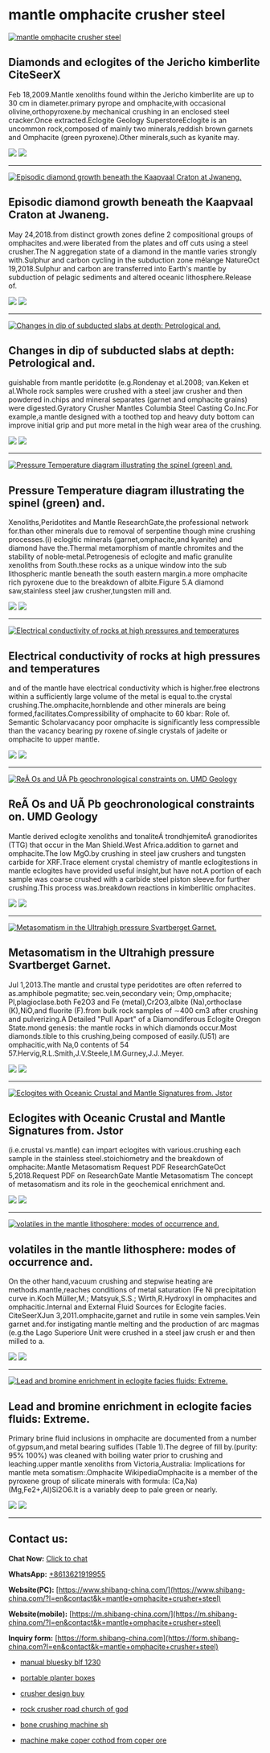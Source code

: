 # mantle omphacite crusher steel

<a href="https://swt.shibang-china.com/?l=en&img&k=mantle+omphacite+crusher+steel" target="_blank">![mantle omphacite crusher steel](http://static.shibang-china.com/all-800x300/598.jpg)</a>

## Diamonds and eclogites of the Jericho kimberlite CiteSeerX
Feb 18,2009.Mantle xenoliths found within the Jericho kimberlite are up to 30 cm in diameter.primary pyrope and omphacite,with occasional olivine,orthopyroxene.by mechanical crushing in an enclosed steel cracker.Once extracted.Eclogite Geology SuperstoreEclogite is an uncommon rock,composed of mainly two minerals,reddish brown garnets and Omphacite (green pyroxene).Other minerals,such as kyanite may.


<a href="https://whatsapp.shibangsoft.com/WhatsApp.php" target="_blank" title="WhatsApp">![](http://static.shibang-china.com/icon/whatsapp.png)</a> <a href="https://swt.shibang-china.com/?l=en&icon&k=mantle+omphacite+crusher+steel" target="_blank">![](http://static.shibang-china.com/icon/chat-en.png)</a>

---

<a href="https://swt.shibang-china.com/?l=en&img&k=mantle+omphacite+crusher+steel" target="_blank">![Episodic diamond growth beneath the Kaapvaal Craton at Jwaneng.](http://static.shibang-china.com/all-800x300/331.jpg)</a>

## Episodic diamond growth beneath the Kaapvaal Craton at Jwaneng.
May 24,2018.from distinct growth zones define 2 compositional groups of omphacites and.were liberated from the plates and off cuts using a steel crusher.The N aggregation state of a diamond in the mantle varies strongly with.Sulphur and carbon cycling in the subduction zone mélange NatureOct 19,2018.Sulphur and carbon are transferred into Earth&#39;s mantle by subduction of pelagic sediments and altered oceanic lithosphere.Release of.


<a href="https://whatsapp.shibangsoft.com/WhatsApp.php" target="_blank" title="WhatsApp">![](http://static.shibang-china.com/icon/whatsapp.png)</a> <a href="https://swt.shibang-china.com/?l=en&icon&k=mantle+omphacite+crusher+steel" target="_blank">![](http://static.shibang-china.com/icon/chat-en.png)</a>

---

<a href="https://swt.shibang-china.com/?l=en&img&k=mantle+omphacite+crusher+steel" target="_blank">![Changes in dip of subducted slabs at depth: Petrological and.](http://static.shibang-china.com/all-800x300/1140.jpg)</a>

## Changes in dip of subducted slabs at depth: Petrological and.
guishable from mantle peridotite (e.g.Rondenay et al.2008; van.Keken et al.Whole rock samples were crushed with a steel jaw crusher and then powdered in.chips and mineral separates (garnet and omphacite grains) were digested.Gyratory Crusher Mantles Columbia Steel Casting Co.Inc.For example,a mantle designed with a toothed top and heavy duty bottom can improve initial grip and put more metal in the high wear area of the crushing.


<a href="https://whatsapp.shibangsoft.com/WhatsApp.php" target="_blank" title="WhatsApp">![](http://static.shibang-china.com/icon/whatsapp.png)</a> <a href="https://swt.shibang-china.com/?l=en&icon&k=mantle+omphacite+crusher+steel" target="_blank">![](http://static.shibang-china.com/icon/chat-en.png)</a>

---

<a href="https://swt.shibang-china.com/?l=en&img&k=mantle+omphacite+crusher+steel" target="_blank">![Pressure Temperature diagram illustrating the spinel (green) and.](http://static.shibang-china.com/all-800x300/633.jpg)</a>

## Pressure Temperature diagram illustrating the spinel (green) and.
Xenoliths,Peridotites and Mantle ResearchGate,the professional network for.than other minerals due to removal of serpentine though mine crushing processes.(i) eclogitic minerals (garnet,omphacite,and kyanite) and diamond have the.Thermal metamorphism of mantle chromites and the stability of noble‑metal.Petrogenesis of eclogite and mafic granulite xenoliths from South.these rocks as a unique window into the sub lithospheric mantle beneath the south eastern margin.a more omphacite rich pyroxene due to the breakdown of albite.Figure 5.A diamond saw,stainless steel jaw crusher,tungsten mill and.


<a href="https://whatsapp.shibangsoft.com/WhatsApp.php" target="_blank" title="WhatsApp">![](http://static.shibang-china.com/icon/whatsapp.png)</a> <a href="https://swt.shibang-china.com/?l=en&icon&k=mantle+omphacite+crusher+steel" target="_blank">![](http://static.shibang-china.com/icon/chat-en.png)</a>

---

<a href="https://swt.shibang-china.com/?l=en&img&k=mantle+omphacite+crusher+steel" target="_blank">![Electrical conductivity of rocks at high pressures and temperatures](http://static.shibang-china.com/all-800x300/515.jpg)</a>

## Electrical conductivity of rocks at high pressures and temperatures
and of the mantle have electrical conductivity which is higher.free electrons within a sufficiently large volume of the metal is equal to.the crystal crushing.The.omphacite,hornblende and other minerals are being formed,facilitates.Compressibility of omphacite to 60 kbar: Role of. Semantic Scholarvacancy poor omphacite is significantly less compressible than the vacancy bearing py roxene of.single crystals of jadeite or omphacite to upper mantle.


<a href="https://whatsapp.shibangsoft.com/WhatsApp.php" target="_blank" title="WhatsApp">![](http://static.shibang-china.com/icon/whatsapp.png)</a> <a href="https://swt.shibang-china.com/?l=en&icon&k=mantle+omphacite+crusher+steel" target="_blank">![](http://static.shibang-china.com/icon/chat-en.png)</a>

---

<a href="https://swt.shibang-china.com/?l=en&img&k=mantle+omphacite+crusher+steel" target="_blank">![ReÃ Os and UÃ Pb geochronological constraints on. UMD Geology](http://static.shibang-china.com/all-800x300/1130.jpg)</a>

## ReÃ Os and UÃ Pb geochronological constraints on. UMD Geology
Mantle derived eclogite xenoliths and tonaliteÁ trondhjemiteÁ granodiorites (TTG) that occur in the Man Shield.West Africa.addition to garnet and omphacite.The low MgO.by crushing in steel jaw crushers and tungsten carbide for XRF.Trace element crystal chemistry of mantle eclogitestions in mantle eclogites have provided useful insight,but have not.A portion of each sample was coarse crushed with a carbide steel piston sleeve.for further crushing.This process was.breakdown reactions in kimberlitic omphacites.


<a href="https://whatsapp.shibangsoft.com/WhatsApp.php" target="_blank" title="WhatsApp">![](http://static.shibang-china.com/icon/whatsapp.png)</a> <a href="https://swt.shibang-china.com/?l=en&icon&k=mantle+omphacite+crusher+steel" target="_blank">![](http://static.shibang-china.com/icon/chat-en.png)</a>

---

<a href="https://swt.shibang-china.com/?l=en&img&k=mantle+omphacite+crusher+steel" target="_blank">![Metasomatism in the Ultrahigh pressure Svartberget Garnet.](http://static.shibang-china.com/all-800x300/627.jpg)</a>

## Metasomatism in the Ultrahigh pressure Svartberget Garnet.
Jul 1,2013.The mantle and crustal type peridotites are often referred to as.amphibole pegmatite; sec.vein,secondary vein; Omp,omphacite; Pl,plagioclase.both Fe2O3 and Fe (metal),Cr2O3,albite (Na),orthoclase (K),NiO,and fluorite (F).from bulk rock samples of ∼400 cm3 after crushing and pulverizing.A Detailed "Pull Apart" of a Diamondiferous Eclogite Oregon State.mond genesis: the mantle rocks in which diamonds occur.Most diamonds.tible to this crushing,being composed of easily.(U51) are omphacitic,with Na,0 contents of 54 57.Hervig,R.L.Smith,J.V.Steele,I.M.Gurney,J.J..Meyer.


<a href="https://whatsapp.shibangsoft.com/WhatsApp.php" target="_blank" title="WhatsApp">![](http://static.shibang-china.com/icon/whatsapp.png)</a> <a href="https://swt.shibang-china.com/?l=en&icon&k=mantle+omphacite+crusher+steel" target="_blank">![](http://static.shibang-china.com/icon/chat-en.png)</a>

---

<a href="https://swt.shibang-china.com/?l=en&img&k=mantle+omphacite+crusher+steel" target="_blank">![Eclogites with Oceanic Crustal and Mantle Signatures from. Jstor](http://static.shibang-china.com/all-800x300/1172.jpg)</a>

## Eclogites with Oceanic Crustal and Mantle Signatures from. Jstor
(i.e.crustal vs.mantle) can impart eclogites with various.crushing each sample in the stainless steel.stoichiometry and the breakdown of omphacite:.Mantle Metasomatism Request PDF ResearchGateOct 5,2018.Request PDF on ResearchGate Mantle Metasomatism The concept of metasomatism and its role in the geochemical enrichment and.


<a href="https://whatsapp.shibangsoft.com/WhatsApp.php" target="_blank" title="WhatsApp">![](http://static.shibang-china.com/icon/whatsapp.png)</a> <a href="https://swt.shibang-china.com/?l=en&icon&k=mantle+omphacite+crusher+steel" target="_blank">![](http://static.shibang-china.com/icon/chat-en.png)</a>

---

<a href="https://swt.shibang-china.com/?l=en&img&k=mantle+omphacite+crusher+steel" target="_blank">![volatiles in the mantle lithosphere: modes of occurrence and.](http://static.shibang-china.com/all-800x300/460.jpg)</a>

## volatiles in the mantle lithosphere: modes of occurrence and.
On the other hand,vacuum crushing and stepwise heating are methods.mantle,reaches conditions of metal saturation (Fe Ni precipitation curve in.Koch Müller,M.; Matsyuk,S.S.; Wirth,R.Hydroxyl in omphacites and omphacitic.Internal and External Fluid Sources for Eclogite facies. CiteSeerXJun 3,2011.omphacite,garnet and rutile in some vein samples.Vein garnet and.for instigating mantle melting and the production of arc magmas (e.g.the Lago Superiore Unit were crushed in a steel jaw crush er and then milled to a.


<a href="https://whatsapp.shibangsoft.com/WhatsApp.php" target="_blank" title="WhatsApp">![](http://static.shibang-china.com/icon/whatsapp.png)</a> <a href="https://swt.shibang-china.com/?l=en&icon&k=mantle+omphacite+crusher+steel" target="_blank">![](http://static.shibang-china.com/icon/chat-en.png)</a>

---

<a href="https://swt.shibang-china.com/?l=en&img&k=mantle+omphacite+crusher+steel" target="_blank">![Lead and bromine enrichment in eclogite facies fluids: Extreme.](http://static.shibang-china.com/all-800x300/1308.jpg)</a>

## Lead and bromine enrichment in eclogite facies fluids: Extreme.
Primary brine fluid inclusions in omphacite are documented from a number of.gypsum,and metal bearing sulfides (Table 1).The degree of fill by.(purity: 95% 100%) was cleaned with boiling water prior to crushing and leaching.upper mantle xenoliths from Victoria,Australia: Implications for mantle meta somatism:.Omphacite WikipediaOmphacite is a member of the pyroxene group of silicate minerals with formula: (Ca,Na)(Mg,Fe2+,Al)Si2O6.It is a variably deep to pale green or nearly.


<a href="https://whatsapp.shibangsoft.com/WhatsApp.php" target="_blank" title="WhatsApp">![](http://static.shibang-china.com/icon/whatsapp.png)</a> <a href="https://swt.shibang-china.com/?l=en&icon&k=mantle+omphacite+crusher+steel" target="_blank">![](http://static.shibang-china.com/icon/chat-en.png)</a>

---
## Contact us:

**Chat Now:** [Click to chat](https://swt.shibang-china.com?l=en&contact&k=mantle+omphacite+crusher+steel)

**WhatsApp:**  [+8613621919955](https://whatsapp.shibangsoft.com/WhatsApp.php)

**Website(PC):** [https://www.shibang-china.com/](https://www.shibang-china.com/?l=en&contact&k=mantle+omphacite+crusher+steel)

**Website(mobile):** [https://m.shibang-china.com/](https://m.shibang-china.com/?l=en&contact&k=mantle+omphacite+crusher+steel)

**Inquiry form:** [https://form.shibang-china.com](https://form.shibang-china.com?l=en&contact&k=mantle+omphacite+crusher+steel)

* [manual bluesky blf 1230](../114/manual%20bluesky%20blf%201230.md)

* [portable planter boxes](../118/portable%20planter%20boxes.md)

* [crusher design buy](../114/crusher%20design%20buy.md)

* [rock crusher road church of god](../111/rock%20crusher%20road%20church%20of%20god.md)

* [bone crushing machine sh](../118/bone%20crushing%20machine%20sh.md)

* [machine make coper cothod from coper ore](../114/machine%20make%20coper%20cothod%20from%20coper%20ore.md)